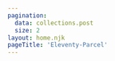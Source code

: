 ```yaml
---
pagination:
  data: collections.post
  size: 2
layout: home.njk
pageTitle: 'Eleventy-Parcel'
---
```

